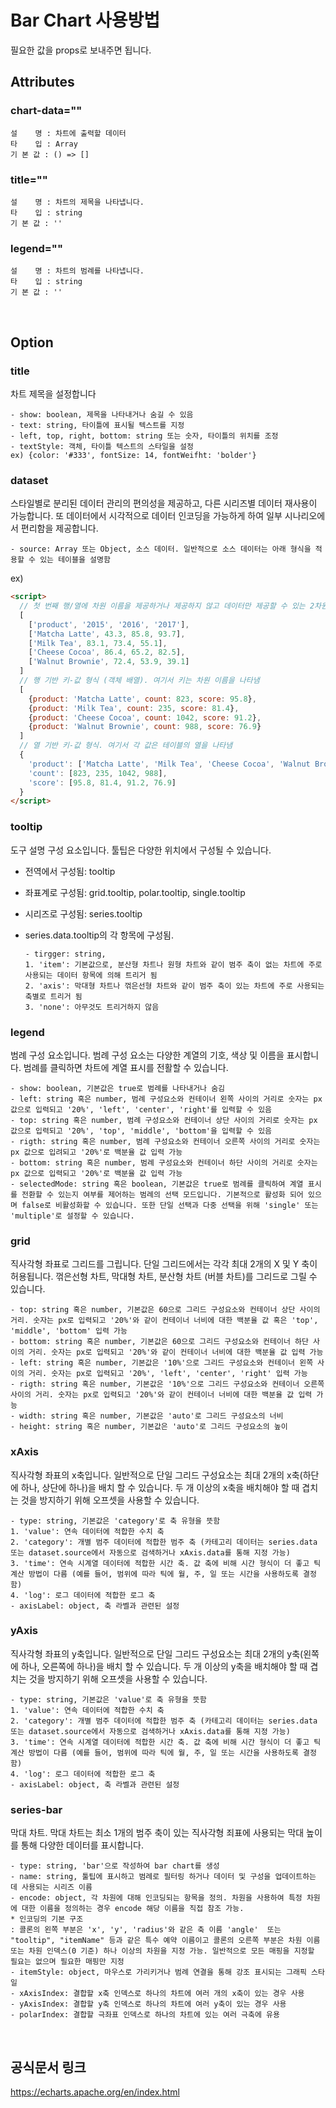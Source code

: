 # Bar Chart 사용방법

필요한 값을 props로 보내주면 됩니다.
  
## Attributes

### chart-data=""
    설    명 : 차트에 출력할 데이터
    타    입 : Array
    기 본 값 : () => []

### title=""
    설    명 : 차트의 제목을 나타냅니다.
    타    입 : string
    기 본 값 : ''

### legend=""
    설    명 : 차트의 범례를 나타냅니다.
    타    입 : string
    기 본 값 : ''

<br>

## Option

### title
  차트 제목을 설정합니다

    - show: boolean, 제목을 나타내거나 숨길 수 있음
    - text: string, 타이틀에 표시될 텍스트를 지정
    - left, top, right, bottom: string 또는 숫자, 타이틀의 위치를 조정
    - textStyle: 객체, 타이틀 텍스트의 스타일을 설정
    ex) {color: '#333', fontSize: 14, fontWeifht: 'bolder'}

### dataset
  스타일별로 분리된 데이터 관리의 편의성을 제공하고, 다른 시리즈별 데이터 재사용이 가능합니다. 또 데이터에서 시각적으로 데이터 인코딩을 가능하게 하여 일부 시나리오에서 편리함을 제공합니다.

    - source: Array 또는 Object, 소스 데이터. 일반적으로 소스 데이터는 아래 형식을 적용할 수 있는 테이블을 설명함
ex)
```html
<script>
  // 첫 번째 행/열에 차원 이름을 제공하거나 제공하지 않고 데이터만 제공할 수 있는 2차원 배열
  [
    ['product', '2015', '2016', '2017'],
    ['Matcha Latte', 43.3, 85.8, 93.7],
    ['Milk Tea', 83.1, 73.4, 55.1],
    ['Cheese Cocoa', 86.4, 65.2, 82.5],
    ['Walnut Brownie', 72.4, 53.9, 39.1]
  ]
  // 행 기반 키-값 형식 (객체 배열). 여기서 키는 차원 이름을 나타냄
  [
    {product: 'Matcha Latte', count: 823, score: 95.8},
    {product: 'Milk Tea', count: 235, score: 81.4},
    {product: 'Cheese Cocoa', count: 1042, score: 91.2},
    {product: 'Walnut Brownie', count: 988, score: 76.9}
  ]
  // 열 기반 키-값 형식. 여기서 각 값은 테이블의 열을 나타냄
  {
    'product': ['Matcha Latte', 'Milk Tea', 'Cheese Cocoa', 'Walnut Brownie'],
    'count': [823, 235, 1042, 988],
    'score': [95.8, 81.4, 91.2, 76.9]
  }
</script>
```

### tooltip
도구 설명 구성 요소입니다. 툴팁은 다양한 위치에서 구성될 수 있습니다.

- 전역에서 구성됨: tooltip
- 좌표계로 구성됨: grid.tooltip, polar.tooltip, single.tooltip
- 시리즈로 구성됨: series.tooltip
- series.data.tooltip의 각 항목에 구성됨.

      - tirgger: string,
      1. 'item': 기본값으로, 분산형 차트나 원형 차트와 같이 범주 축이 없는 차트에 주로 사용되는 데이터 항목에 의해 트리거 됨
      2. 'axis': 막대형 차트나 꺾은선형 차트와 같이 범주 축이 있는 차트에 주로 사용되는 축별로 트리거 됨
      3. 'none': 아무것도 트리거하지 않음

### legend
범례 구성 요소입니다. 범례 구성 요소는 다양한 계열의 기호, 색상 및 이름을 표시합니다. 범례를 클릭하면 차트에 계열 표시를 전활할 수 있습니다.

    - show: boolean, 기본값은 true로 범례를 나타내거나 숨김
    - left: string 혹은 number, 범례 구성요소와 컨테이너 왼쪽 사이의 거리로 숫자는 px 값으로 입력되고 '20%', 'left', 'center', 'right'를 입력할 수 있음
    - top: string 혹은 number, 범례 구성요소와 컨테이너 상단 사이의 거리로 숫자는 px 값으로 입력되고 '20%', 'top', 'middle', 'bottom'을 입력할 수 있음
    - rigth: string 혹은 number, 범례 구성요소와 컨테이너 오른쪽 사이의 거리로 숫자는 px 값으로 입려되고 '20%'로 백분율 값 입력 가능
    - bottom: string 혹은 number, 범례 구성요소와 컨테이너 하단 사이의 거리로 숫자는 px 값으로 입력되고 '20%'로 백분율 값 입력 가능
    - selectedMode: string 혹은 boolean, 기본값은 true로 범례를 클릭하여 계열 표시를 전환할 수 있는지 여부를 제어하는 범례의 선택 모드입니다. 기본적으로 활성화 되어 있으며 false로 비활성화할 수 있습니다. 또한 단일 선택과 다중 선택을 위해 'single' 또는 'multiple'로 설정할 수 있습니다.

### grid
직사각형 좌표로 그리드를 그립니다. 단일 그리드에서는 각각 최대 2개의 X 및 Y 축이 허용됩니다. 꺾은선형 차트, 막대형 차트, 분산형 차트 (버블 차트)를 그리드로 그릴 수 있습니다.

    - top: string 혹은 number, 기본값은 60으로 그리드 구성요소와 컨테이너 상단 사이의 거리. 숫자는 px로 입력되고 '20%'와 같이 컨테이너 너비에 대한 백분율 값 혹은 'top', 'middle', 'bottom' 입력 가능
    - bottom: string 혹은 number, 기본값은 60으로 그리드 구성요소와 컨테이너 하단 사이의 거리. 숫자는 px로 입력되고 '20%'와 같이 컨테이너 너비에 대한 백분율 값 입력 가능
    - left: string 혹은 number, 기본값은 '10%'으로 그리드 구성요소와 컨테이너 왼쪽 사이의 거리. 숫자는 px로 입력되고 '20%', 'left', 'center', 'right' 입력 가능
    - rigth: string 혹은 number, 기본값은 '10%'으로 그리드 구성요소와 컨테이너 오른쪽 사이의 거리. 숫자는 px로 입력되고 '20%'와 같이 컨테이너 너비에 대한 백분율 값 입력 가능
    - width: string 혹은 number, 기본값은 'auto'로 그리드 구성요소의 너비
    - height: string 혹은 number, 기본값은 'auto'로 그리드 구성요소의 높이

### xAxis
직사각형 좌표의 x축입니다. 일반적으로 단일 그리드 구성요소는 최대 2개의 x축(하단에 하나, 상단에 하나)을 배치 할 수 있습니다. 두 개 이상의 x축을 배치해야 할 때 겹치는 것을 방지하기 위해 오프셋을 사용할 수 있습니다.

    - type: string, 기본값은 'category'로 축 유형을 뜻함
    1. 'value': 연속 데이터에 적합한 수치 축
    2. 'category': 개별 범주 데이터에 적합한 범주 축 (카테고리 데이터는 series.data 또는 dataset.source에서 자동으로 검색하거나 xAxis.data를 통해 지정 가능)
    3. 'time': 연속 시계열 데이터에 적합한 시간 축. 값 축에 비해 시간 형식이 더 좋고 틱 계산 방법이 다름 (예를 들어, 범위에 따라 틱에 월, 주, 일 또는 시간을 사용하도록 결정함)
    4. 'log': 로그 데이터에 적합한 로그 축
    - axisLabel: object, 축 라벨과 관련된 설정

### yAxis
직사각형 좌표의 y축입니다. 일반적으로 단일 그리드 구성요소는 최대 2개의 y축(왼쪽에 하나, 오른쪽에 하나)을 배치 할 수 있습니다. 두 개 이상의 y축을 배치해야 할 때 겹치는 것을 방지하기 위해 오프셋을 사용할 수 있습니다.

    - type: string, 기본값은 'value'로 축 유형을 뜻함
    1. 'value': 연속 데이터에 적합한 수치 축
    2. 'category': 개별 범주 데이터에 적합한 범주 축 (카테고리 데이터는 series.data 또는 dataset.source에서 자동으로 검색하거나 xAxis.data를 통해 지정 가능)
    3. 'time': 연속 시계열 데이터에 적합한 시간 축. 값 축에 비해 시간 형식이 더 좋고 틱 계산 방법이 다름 (예를 들어, 범위에 따라 틱에 월, 주, 일 또는 시간을 사용하도록 결정함)
    4. 'log': 로그 데이터에 적합한 로그 축
    - axisLabel: object, 축 라벨과 관련된 설정

### series-bar
막대 차트. 막대 차트는 최소 1개의 범주 축이 있는 직사각형 죄표에 사용되는 막대 높이를 통해 다양한 데이터를 표시합니다.

    - type: string, 'bar'으로 작성하여 bar chart를 생성
    - name: string, 툴팁에 표시하고 범례로 필터링 하거나 데이터 및 구성을 업데이트하는 데 사용되는 시리즈 이름
    - encode: object, 각 차원에 대해 인코딩되는 항목을 정의. 차원을 사용하여 특정 차원에 대한 이름을 정의하는 경우 encode 해당 이름을 직접 참조 가능.
    * 인코딩의 기본 구조
    : 콜론의 왼쪽 부분은 'x', 'y', 'radius'와 같은 축 이름 'angle'  또는 "tooltip", "itemName" 등과 같은 특수 예약 이름이고 콜론의 오른쪽 부분은 차원 이름 또는 차원 인덱스(0 기준) 하나 이상의 차원을 지정 가능. 일반적으로 모든 매핑을 지정할 필요는 없으며 필요한 매핑만 지정
    - itemStyle: object, 마우스로 가리키거나 범례 연결을 통해 강조 표시되는 그래픽 스타일
    - xAxisIndex: 결합할 x축 인덱스로 하나의 차트에 여러 개의 x축이 있는 경우 사용
    - yAxisIndex: 결합할 y축 인덱스로 하나의 차트에 여러 y축이 있는 경우 사용
    - polarIndex: 결합할 극좌표 인덱스로 하나의 차트에 있는 여러 극축에 유용

<br>

## 공식문서 링크
  https://echarts.apache.org/en/index.html